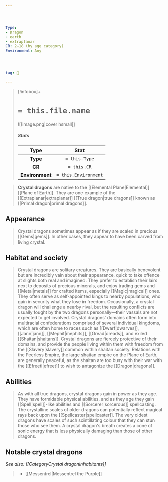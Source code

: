 ```yaml
---




Type:
- Dragon
- earth
- extraplanar
CR: 2–18 (by age category)
Environment: Any




tag: 👹

---
```


> [!infobox]+
> #  `= this.file.name`
> ![[image.png|cover hsmall]]
> ##### Stats
> Type | Stat |
> :---:|:---:|
> **Type** | `= this.Type` |
> **CR** | `= this.CR` |
> **Environment** | `= this.Environment` |



> **Crystal dragons** are native to the [[Elemental Plane|Elemental]] [[Plane of Earth]]. They are one example of the [[Extraplanar|extraplanar]] [[True dragon|true dragons]] known as [[Primal dragon|primal dragons]].



## Appearance

> Crystal dragons sometimes appear as if they are scaled in precious [[Gems|gems]]. In other cases, they appear to have been carved from living crystal.


## Habitat and society

> Crystal dragons are solitary creatures. They are basically benevolent but are incredibly vain about their appearance, quick to take offence at slights both real and imagined.
> They prefer to establish their lairs next to deposits of precious minerals, and enjoy trading gems and [[Metal|metals]] for crafted items, especially [[Magic|magical]] ones. They often serve as self-appointed kings to nearby populations, who gain in security what they lose in freedom. Occasionally, a crystal dragon will challenge a nearby rival, but the resulting conflicts are usually fought by the two dragons personally—their vassals are not expected to get involved.
> Crystal dragons' domains often form into multiracial confederations comprised of several individual kingdoms, which are often home to races such as [[Dwarf|dwarves]], [[Jann|jann]], [[Mephit|mephits]], [[Oread|oreads]], and exiled [[Shaitan|shaitans]]. Crystal dragons are fiercely protective of their domains, and provide the people living within them with freedom from the [[Slavery|slavery]] common within shaitan society.
> Relations with the Peerless Empire, the large shaitan empire on the Plane of Earth, are generally peaceful, as the shaitan are too busy with their war with the [[Efreeti|efreet]] to wish to antagonize the [[Dragon|dragons]].


## Abilities

> As with all true dragons, crystal dragons gain in power as they age. They have formidable physical abilities, and as they age they gain [[Spell|spell]]-like abilities and [[Sorcerer|sorcerous]] spellcasting.
> The crystalline scales of older dragons can potentially reflect magical rays back upon the [[Spellcaster|spellcaster]]. The very oldest dragons have scales of such scintillating colour that they can stun those who see them.
> A crystal dragon's breath creates a cone of sonic energy that is less physically damaging than those of other dragons.


## Notable crystal dragons

*See also: [[CategoryCrystal dragonInhabitants]]*
> - [[Messentrel|Messentrel the Purple]]







